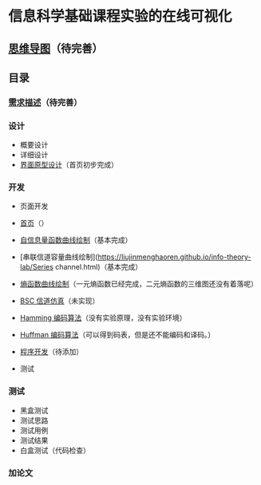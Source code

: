 # 信息科学基础课程实验的在线可视化

## [思维导图](http://naotu.baidu.com/file/7667feee318877391441f9ae4ed2da8e?token=f41be2c1ea8a7b1c)（待完善）

## 目录

### [需求描述](requirement.md)（待完善）

### 设计
- 概要设计
- 详细设计
- [界面原型设计](https://modao.cc/app/zvWIKW991DVRsUtEj29d2Wb6KVA26jL)（首页初步完成）

### 开发
- 页面开发
 - [首页](https://liujinmenghaoren.github.io/info-theory-lab/home.html)（）
 
 - [自信息量函数曲线绘制](https://liujinmenghaoren.github.io/info-theory-lab/selfINfo.html)（基本完成）
 
 - [串联信道容量曲线绘制](https://liujinmenghaoren.github.io/info-theory-lab/Series channel.html)（基本完成）
 
 - [熵函数曲线绘制](https://liujinmenghaoren.github.io/info-theory-lab/entropy.html)（一元熵函数已经完成，二元熵函数的三维图还没有着落呢）
 
 - [BSC 信道仿真](https://liujinmenghaoren.github.io/info-theory-lab/BSC.html)（未实现）
 
 - [Hamming 编码算法](https://liujinmenghaoren.github.io/info-theory-lab/Hamming.html)（没有实验原理，没有实验环境）
 
 - [Huffman 编码算法](https://liujinmenghaoren.github.io/info-theory-lab/Huffman.html)（可以得到码表，但是还不能编码和译码。）
 
- [程序开发]()（待添加）
 - 测试

### 测试
- 黑盒测试
 - 测试思路
 - 测试用例
 - 测试结果
- 白盒测试（代码检查）

### 加论文